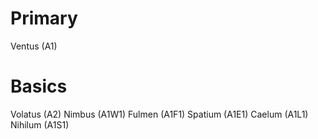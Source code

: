 # Primary
Ventus (A1)
# Basics
Volatus (A2)
Nimbus (A1W1)
Fulmen (A1F1)
Spatium (A1E1)
Caelum (A1L1)
Nihilum (A1S1)